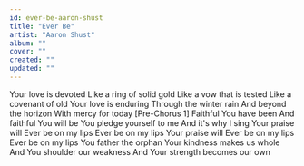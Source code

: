 ```yaml
---
id: ever-be-aaron-shust
title: "Ever Be"
artist: "Aaron Shust"
album: ""
cover: ""
created: ""
updated: ""
---
```


Your love is devoted
Like a ring of solid gold
Like a vow that is tested
Like a covenant of old
Your love is enduring
Through the winter rain
And beyond the horizon
With mercy for today
[Pre-Chorus 1]
Faithful You have been
And faithful You will be
You pledge yourself to me
And it's why I sing
Your praise will
Ever be on my lips
Ever be on my lips
Your praise will
Ever be on my lips
Ever be on my lips
You father the orphan
Your kindness makes us whole
And You shoulder our weakness
And Your strength becomes our own